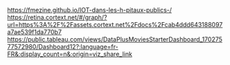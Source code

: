 https://fmezine.github.io/IOT-dans-les-h-pitaux-publics-/
	https://retina.cortext.net/#/graph/?url=https%3A%2F%2Fassets.cortext.net%2Fdocs%2Fcab4ddd643188097a7ae539f1da770b7
 https://public.tableau.com/views/DataPlusMoviesStarterDashboard_17027577572980/Dashboard12?:language=fr-FR&:display_count=n&:origin=viz_share_link



  
